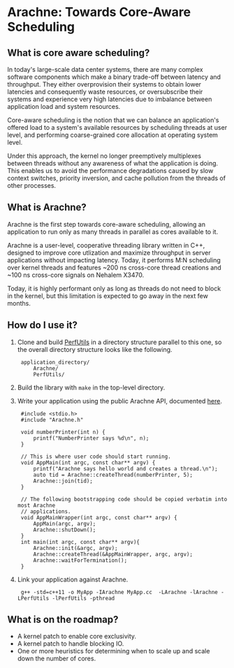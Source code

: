 # Arachne: Towards Core-Aware Scheduling

## What is core aware scheduling?

In today's large-scale data center systems, there are many complex software
components which make a binary trade-off between latency and throughput. They
either overprovision their systems to obtain lower latencies and consequently
waste resources, or oversubscribe their systems and experience very high
latencies due to imbalance between application load and system resources. 

Core-aware scheduling is the notion that we can balance an application's
offered load to a system's available resources by scheduling threads at user
level, and performing coarse-grained core allocation at operating system level.


Under this approach, the kernel no longer preemptively multiplexes between
threads without any awareness of what the application is doing. This enables us
to avoid the performance degradations caused by slow context switches, priority
inversion, and cache pollution from the threads of other processes.

## What is Arachne?

Arachne is the first step towards core-aware scheduling, allowing an
application to run only as many threads in parallel as cores available to it.

Arachne is a user-level, cooperative threading library written in C++, designed
to improve core utlization and maximize throughput in server applications
without impacting latency. Today, it performs M:N scheduling over kernel
threads and features ~200 ns cross-core thread creations and ~100 ns cross-core
signals on Nehalem X3470.

Today, it is highly performant only as long as threads do not need to block in
the kernel, but this limitation is expected to go away in the next few months.

## How do I use it?

1. Clone and build [PerfUtils](https://github.com/PlatformLab/PerfUtils) in a
   directory structure parallel to this one, so the overall directory structure
   looks like the following.

		application_directory/
			Arachne/
			PerfUtils/

2. Build the library with `make` in the top-level directory. 

3. Write your application using the public Arachne API, documented [here](https://platformlab.github.io/Arachne/group__api.html).

        #include <stdio.h>
        #include "Arachne.h"

        void numberPrinter(int n) {
            printf("NumberPrinter says %d\n", n);
        }

        // This is where user code should start running.
        void AppMain(int argc, const char** argv) {
            printf("Arachne says hello world and creates a thread.\n");
            auto tid = Arachne::createThread(numberPrinter, 5);
            Arachne::join(tid);
        }

        // The following bootstrapping code should be copied verbatim into most Arachne
        // applications.
        void AppMainWrapper(int argc, const char** argv) {
            AppMain(argc, argv);
            Arachne::shutDown();
        }
        int main(int argc, const char** argv){
            Arachne::init(&argc, argv);
            Arachne::createThread(&AppMainWrapper, argc, argv);
            Arachne::waitForTermination();
        }

4. Link your application against Arachne.

        g++ -std=c++11 -o MyApp -IArachne MyApp.cc  -LArachne -lArachne -LPerfUtils -lPerfUtils -pthread

## What is on the roadmap?

 - A kernel patch to enable core exclusivity.
 - A kernel patch to handle blocking IO.
 - One or more heuristics for determining when to scale up and scale down the number of cores.
